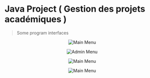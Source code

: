 # Java Project ( Gestion des projets académiques )


> Some program interfaces

<p align="center">
  <img src="https://github.com/Hikaru-e/Java-Project/assets/77628961/d2e3536f-1b68-42d4-b338-4cb4888bad06" alt="Main Menu"/>
</p>

<p align="center">
  <img src="https://github.com/Hikaru-e/Java-Project/assets/77628961/67f196a0-1fa9-49dc-82cd-f084b9e9e592" alt="Admin Menu"/>
</p>

<p align="center">
  <img src="https://github.com/Hikaru-e/Java-Project/assets/77628961/cefcbb64-d22b-4ed2-aed2-d9dd6e603dba" alt="Main Menu"/>
</p>

<p align="center">
  <img src="https://github.com/Hikaru-e/Java-Project/assets/77628961/67e76027-8cbf-4efe-b491-46051456ce05" alt="Main Menu"/>
</p>
